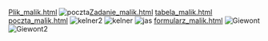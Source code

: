 [Plik_malik.html](https://github.com/user-attachments/files/22451000/Plik_malik.html)
![poczta](https://github.com/user-attachments/assets/913fe4d9-100a-402d-86b5-1c7ae8d6b4b8)[Zadanie_malik.html](https://github.com/user-attachments/files/22451003/Zadanie_malik.html)
[tabela_malik.html](https://github.com/user-attachments/files/22451002/tabela_malik.html)
[poczta_malik.html](https://github.com/user-attachments/files/22451001/poczta_malik.html)
![kelner2](https://github.com/user-attachments/assets/94ed182d-8ba1-4da6-a9bf-4b47bdbdb2d0)
![kelner](https://github.com/user-attachments/assets/7f5495e7-cdae-48ea-be0d-e204db644871)
![jas](https://github.com/user-attachments/assets/6a70958a-0814-46b5-9ed2-7ab4b44bd493)
[formularz_malik.html](https://github.com/user-attachments/files/22451005/formularz_malik.html)
![Giewont](https://github.com/user-attachments/assets/fcd5b8b7-695e-4167-b829-a16209e2d79c)![Giewont2](https://github.com/user-attachments/assets/689e679c-c437-457b-863d-513c8793adc8)
